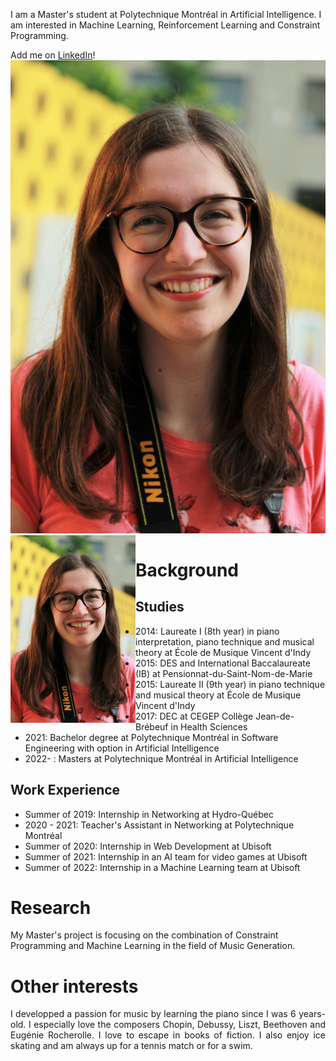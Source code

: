 I am a Master's student at Polytechnique Montréal in Artificial Intelligence. I am interested in Machine Learning, Reinforcement Learning and Constraint Programming.

Add me on [LinkedIn]([https://pages.github.com/](https://www.linkedin.com/in/liliane-caroline-demers/))!
![Liliane-Caroline Demers](./IMG_8668_(2).JPG) 
<img style="float: left" src="./IMG_8668_(2).JPG" width="200">
# Background
## Studies
* 2014: Laureate I (8th year) in piano interpretation, piano technique and musical theory at École de Musique Vincent d'Indy
* 2015: DES and International Baccalaureate (IB) at Pensionnat-du-Saint-Nom-de-Marie
* 2015: Laureate II (9th year) in piano technique and musical theory at École de Musique Vincent d'Indy
* 2017: DEC at CEGEP Collège Jean-de-Brébeuf in Health Sciences
* 2021: Bachelor degree at Polytechnique Montréal in Software Engineering with option in Artificial Intelligence
* 2022- : Masters at Polytechnique Montréal in Artificial Intelligence

## Work Experience
- Summer of 2019: Internship in Networking at Hydro-Québec
- 2020 - 2021: Teacher's Assistant in Networking at Polytechnique Montréal
- Summer of 2020: Internship in Web Development at Ubisoft
- Summer of 2021: Internship in an AI team for video games at Ubisoft
- Summer of 2022: Internship in a Machine Learning team at Ubisoft

# Research
My Master's project is focusing on the combination of Constraint Programming and Machine Learning in the field of Music Generation. 

# Other interests
<p style="text-align: justify">I developped a passion for music by learning the piano since I was 6 years-old. I especially love the composers Chopin, Debussy, Liszt, Beethoven and Eugénie Rocherolle.
I love to escape in books of fiction. I also enjoy ice skating and am always up for a tennis match or for a swim.</p>
